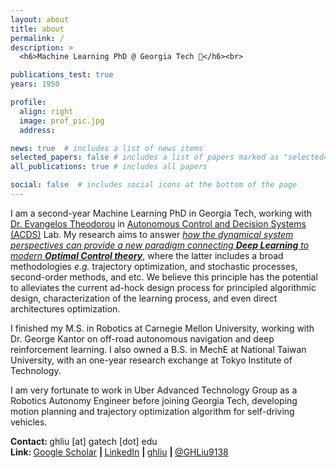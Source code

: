 ```yaml
---
layout: about
title: about
permalink: /
description: >
  <h6>Machine Learning PhD @ Georgia Tech 🚀</h6><br>

publications_test: true
years: 1950

profile:
  align: right
  image: prof_pic.jpg
  address:

news: true  # includes a list of news items
selected_papers: false # includes a list of papers marked as "selected={true}"
all_publications: true # includes all papers

social: false  # includes social icons at the bottom of the page
---
```



I am a second-year Machine Learning PhD in Georgia Tech, working with [Dr. Evangelos Theodorou](https://scholar.google.com/citations?user=dG9MV7oAAAAJ&hl=en) in [Autonomous Control and Decision Systems (ACDS)](https://sites.gatech.edu/acds/) Lab.
My research aims to answer <i><u>how the dynamical system perspectives can provide a new paradigm connecting <strong>Deep Learning</strong> to modern <strong>Optimal Control theory</strong></u></i>,
where the latter includes a broad methodologies <em>e.g.</em> trajectory optimization, and stochastic processes, second-order methods, and etc.
We believe this principle has the potential to alleviates the current ad-hock design process
for principled algorithmic design, characterization of the learning process, and even direct architectures optimization.


I finished my M.S. in Robotics at Carnegie Mellon University, working with Dr. George Kantor on off-road autonomous navigation and deep reinforcement learning. I also owned a B.S. in MechE at National Taiwan University, with an one-year research exchange at Tokyo Institute of Technology.

I am very fortunate to work in Uber Advanced Technology Group as a Robotics Autonomy Engineer before joining Georgia Tech, developing motion planning and trajectory optimization algorithm for self-driving vehicles.

<!-- TODO update resume -->
<!-- See my full resume here. -->

<strong>Contact: </strong>
      ghliu [at] gatech [dot] edu
<br>
<strong>Link: </strong>
      <a href="https://scholar.google.com/citations?user=2Dt0VJ4AAAAJ" target="_blank" title="Google Scholar"><i class="ai ai-google-scholar"></i> Google Scholar</a>
      <strong> | </strong>
      <a href="https://www.linkedin.com/in/guanhorngliu" target="_blank" title="LinkedIn"><i class="fab fa-linkedin"></i> LinkedIn</a>
      <strong> | </strong>
      <a href="https://github.com/ghliu" target="_blank" title="GitHub"><i class="fab fa-github"></i> ghliu</a>
      <strong> | </strong>
      <a href="https://github.com/ghliu" target="_blank" title="GitHub"><i class="fab fa-twitter"></i> @GHLiu9138</a>
